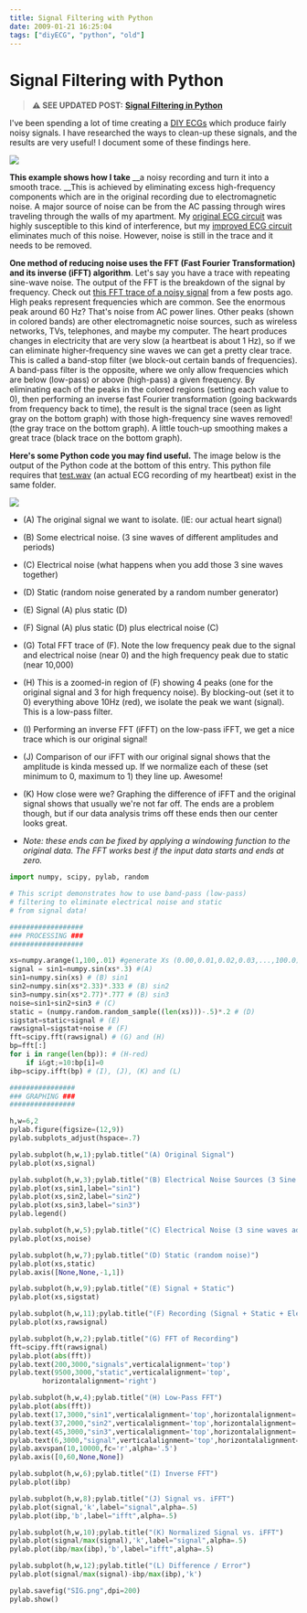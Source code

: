 ```yaml
---
title: Signal Filtering with Python
date: 2009-01-21 16:25:04
tags: ["diyECG", "python", "old"]
---
```


# Signal Filtering with Python

> **⚠️ SEE UPDATED POST:** [**Signal Filtering in Python**](https://swharden.com/blog/2020-09-23-signal-filtering-in-python/)

I've been spending a lot of time creating a [DIY ECGs](http://www.swharden.com/blog/category/diy-ecg-home-made-electrocardiogram/) which produce fairly noisy signals. I have researched the ways to clean-up these signals, and the results are very useful! I document some of these findings here.

<div class="text-center">

[![](filtering_thumb.jpg)](filtering.png)

</div>

__This example shows how I take__ __a noisy recording and turn it into a smooth trace. __This is achieved by eliminating excess high-frequency components which are in the original recording due to electromagnetic noise. A major source of noise can be from the AC passing through wires traveling through the walls of my apartment. My [original ECG circuit](http://www.swharden.com/blog/images/opampecg.gif) was highly susceptible to this kind of interference, but my [improved ECG circuit](http://www.swharden.com/blog/images/bigsch.gif) eliminates much of this noise. However, noise is still in the trace and it needs to be removed.

__One method of reducing noise uses the FFT (Fast Fourier Transformation) and its inverse (iFFT) algorithm__. Let's say you have a trace with repeating sine-wave noise. The output of the FFT is the breakdown of the signal by frequency. Check out [this FFT trace of a noisy signal](http://www.swharden.com/blog/images/diy_ecg4.png) from a few posts ago. High peaks represent frequencies which are common. See the enormous peak around 60 Hz? That's noise from AC power lines. Other peaks (shown in colored bands) are other electromagnetic noise sources, such as wireless networks, TVs, telephones, and maybe my computer. The heart produces changes in electricity that are very slow (a heartbeat is about 1 Hz), so if we can eliminate higher-frequency sine waves we can get a pretty clear trace. This is called a band-stop filter (we block-out certain bands of frequencies). A band-pass filter is the opposite, where we only allow frequencies which are below (low-pass) or above (high-pass) a given frequency. By eliminating each of the peaks in the colored regions (setting each value to 0), then performing an inverse fast Fourier transformation (going backwards from frequency back to time), the result is the signal trace (seen as light gray on the bottom graph) with those high-frequency sine waves removed! (the gray trace on the bottom graph). A little touch-up smoothing makes a great trace (black trace on the bottom graph).

__Here's some Python code you may find useful.__ The image below is the output of the Python code at the bottom of this entry. This python file requires that [test.wav](http://www.SWHarden.com/tmp/test.wav) (an actual ECG recording of my heartbeat) exist in the same folder.

<div class="text-center img-border">

[![](sig_thumb.jpg)](sig.png)

</div>

*   (A) The original signal we want to isolate. (IE: our actual heart signal)
*   (B) Some electrical noise. (3 sine waves of different amplitudes and periods)
*   (C) Electrical noise (what happens when you add those 3 sine waves together)
*   (D) Static (random noise generated by a random number generator)
*   (E) Signal (A) plus static (D)
*   (F) Signal (A) plus static (D) plus electrical noise (C)
*   (G) Total FFT trace of (F). Note the low frequency peak due to the signal and electrical noise (near 0) and the high frequency peak due to static (near 10,000)
*   (H) This is a zoomed-in region of (F) showing 4 peaks (one for the original signal and 3 for high frequency noise). By blocking-out (set it to 0) everything above 10Hz (red), we isolate the peak we want (signal). This is a low-pass filter.
*   (I) Performing an inverse FFT (iFFT) on the low-pass iFFT, we get a nice trace which is our original signal!
*   (J) Comparison of our iFFT with our original signal shows that the amplitude is kinda messed up. If we normalize each of these (set minimum to 0, maximum to 1) they line up. Awesome!
*   (K) How close were we? Graphing the difference of iFFT and the original signal shows that usually we're not far off. The ends are a problem though, but if our data analysis trims off these ends then our center looks great.

*   _Note: these ends can be fixed by applying a windowing function to the original data. The FFT works best if the input data starts and ends at zero._

```python
import numpy, scipy, pylab, random

# This script demonstrates how to use band-pass (low-pass)
# filtering to eliminate electrical noise and static
# from signal data!

##################
### PROCESSING ###
##################

xs=numpy.arange(1,100,.01) #generate Xs (0.00,0.01,0.02,0.03,...,100.0)
signal = sin1=numpy.sin(xs*.3) #(A)
sin1=numpy.sin(xs) # (B) sin1
sin2=numpy.sin(xs*2.33)*.333 # (B) sin2
sin3=numpy.sin(xs*2.77)*.777 # (B) sin3
noise=sin1+sin2+sin3 # (C)
static = (numpy.random.random_sample((len(xs)))-.5)*.2 # (D)
sigstat=static+signal # (E)
rawsignal=sigstat+noise # (F)
fft=scipy.fft(rawsignal) # (G) and (H)
bp=fft[:]
for i in range(len(bp)): # (H-red)
    if i&gt;=10:bp[i]=0
ibp=scipy.ifft(bp) # (I), (J), (K) and (L)

################
### GRAPHING ###
################

h,w=6,2
pylab.figure(figsize=(12,9))
pylab.subplots_adjust(hspace=.7)

pylab.subplot(h,w,1);pylab.title("(A) Original Signal")
pylab.plot(xs,signal)

pylab.subplot(h,w,3);pylab.title("(B) Electrical Noise Sources (3 Sine Waves)")
pylab.plot(xs,sin1,label="sin1")
pylab.plot(xs,sin2,label="sin2")
pylab.plot(xs,sin3,label="sin3")
pylab.legend()

pylab.subplot(h,w,5);pylab.title("(C) Electrical Noise (3 sine waves added together)")
pylab.plot(xs,noise)

pylab.subplot(h,w,7);pylab.title("(D) Static (random noise)")
pylab.plot(xs,static)
pylab.axis([None,None,-1,1])

pylab.subplot(h,w,9);pylab.title("(E) Signal + Static")
pylab.plot(xs,sigstat)

pylab.subplot(h,w,11);pylab.title("(F) Recording (Signal + Static + Electrical Noise)")
pylab.plot(xs,rawsignal)

pylab.subplot(h,w,2);pylab.title("(G) FFT of Recording")
fft=scipy.fft(rawsignal)
pylab.plot(abs(fft))
pylab.text(200,3000,"signals",verticalalignment='top')
pylab.text(9500,3000,"static",verticalalignment='top',
        horizontalalignment='right')

pylab.subplot(h,w,4);pylab.title("(H) Low-Pass FFT")
pylab.plot(abs(fft))
pylab.text(17,3000,"sin1",verticalalignment='top',horizontalalignment='left')
pylab.text(37,2000,"sin2",verticalalignment='top',horizontalalignment='center')
pylab.text(45,3000,"sin3",verticalalignment='top',horizontalalignment='left')
pylab.text(6,3000,"signal",verticalalignment='top',horizontalalignment='left')
pylab.axvspan(10,10000,fc='r',alpha='.5')
pylab.axis([0,60,None,None])

pylab.subplot(h,w,6);pylab.title("(I) Inverse FFT")
pylab.plot(ibp)

pylab.subplot(h,w,8);pylab.title("(J) Signal vs. iFFT")
pylab.plot(signal,'k',label="signal",alpha=.5)
pylab.plot(ibp,'b',label="ifft",alpha=.5)

pylab.subplot(h,w,10);pylab.title("(K) Normalized Signal vs. iFFT")
pylab.plot(signal/max(signal),'k',label="signal",alpha=.5)
pylab.plot(ibp/max(ibp),'b',label="ifft",alpha=.5)

pylab.subplot(h,w,12);pylab.title("(L) Difference / Error")
pylab.plot(signal/max(signal)-ibp/max(ibp),'k')

pylab.savefig("SIG.png",dpi=200)
pylab.show()
```

